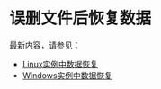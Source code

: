 # 误删文件后恢复数据

最新内容，请参见：

-   [Linux实例中数据恢复](/cn.zh-CN/最佳实践/数据恢复/Linux实例中数据恢复.md)
-   [Windows实例中数据恢复](/cn.zh-CN/最佳实践/数据恢复/Windows实例中数据恢复.md)

